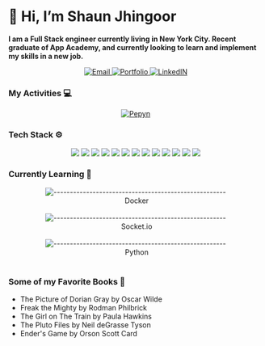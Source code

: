 # 👋 Hi, I’m Shaun Jhingoor
**I am a Full Stack engineer currently living in New York City. Recent graduate of App Academy, and currently looking to learn and implement my skills in a new job.**


  <div align="center">
  <a href="mailto:Jhingoor1945@gmail.com" target="_blank">
    <img src="https://img.shields.io/badge/Gmail-D14836?style=for-the-badge&logo=gmail&logoColor=white" alt="Email"/>
  </a>

  <a href="https://shaunjhingoor.github.io/Portfolio/" target="_blank">
    <img src="https://img.shields.io/badge/Portfolio-%23000000.svg?style=for-the-badge&logo=firefox&logoColor=#FF7139" alt="Portfolio"/>
  </a>
  
  <a href="https://www.linkedin.com/in/shaun-jhingoor-10a50328a/" target="_blank">
    <img src="https://img.shields.io/badge/LinkedIn-0077B5?style=for-the-badge&logo=linkedin&logoColor=white" alt="LinkedIN"/>
  </a>

</div>

  
### My Activities 💻
 <div align="center">
<a href="https://github.com/ShaunJhingoor">
  <img  alt="Pepyn" src="https://github-readme-stats.vercel.app/api/top-langs/?username=ShaunJhingoor&theme=tokyonight&layout=compact&bg_color=0D1117&hide_border=true&count_private=true" />
</a>
</div>
  
### Tech Stack ⚙️ 
<div align="center">
<img src="https://img.shields.io/badge/JavaScript-F7DF1E?style=for-the-badge&logo=javascript&logoColor=black"/> <img src="https://img.shields.io/badge/Ruby-CC342D?style=for-the-badge&logo=ruby&logoColor=white"/> <img src="https://img.shields.io/badge/HTML5-E34F26?style=for-the-badge&logo=html5&logoColor=white"/> <img src="https://img.shields.io/badge/CSS3-1572B6?style=for-the-badge&logo=css3&logoColor=white"/>  <img src="https://img.shields.io/badge/Ruby_on_Rails-CC0000?style=for-the-badge&logo=ruby-on-rails&logoColor=white"/> <img src="https://img.shields.io/badge/MongoDB-4EA94B?style=for-the-badge&logo=mongodb&logoColor=white"/> <img src="https://img.shields.io/badge/Express.js-404D59?style=for-the-badge"/> <img src="https://img.shields.io/badge/React-20232A?style=for-the-badge&logo=react&logoColor=61DAFB"/> <img src="https://img.shields.io/badge/Node.js-43853D?style=for-the-badge&logo=node.js&logoColor=white"/> <img src="https://img.shields.io/badge/Redux-593D88?style=for-the-badge&logo=redux&logoColor=white"/> <img src="https://img.shields.io/badge/PostgreSQL-316192?style=for-the-badge&logo=postgresql&logoColor=white"/>  <img src="https://img.shields.io/badge/Amazon_AWS-FF9900?style=for-the-badge&logo=amazonaws&logoColor=white"/> <img src="https://img.shields.io/badge/Markdown-000000?style=for-the-badge&logo=markdown&logoColor=white"/>
</div>

### Currently Learning 🔧
<div align="center">

![-----------------------------------------------------](https://progress-bar.dev/45) 
 <br/>
 &nbsp;Docker
   <br/>
    <br/>
![-----------------------------------------------------](https://progress-bar.dev/25) 
 <br/>
&nbsp;Socket.io
    <br/>
    <br/>
  ![-----------------------------------------------------](https://progress-bar.dev/5) 
 <br/>
&nbsp;Python
 <br/>
    <br/>


</div>

### Some of my Favorite Books 📖

- The Picture of Dorian Gray by Oscar Wilde
- Freak the Mighty by Rodman Philbrick
- The Girl on The Train by Paula Hawkins
- The Pluto Files by Neil deGrasse Tyson
- Ender's Game by Orson Scott Card



